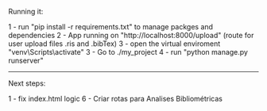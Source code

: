Running it:

1 - run "pip install -r requirements.txt" to manage packges and dependencies
2 - App running on "http://localhost:8000/upload" (route for user upload files .ris and .bibTex)
3 - open the virtual enviroment "venv\Scripts\activate"
3 - Go to ./my_project
4 - run "python manage.py runserver"


**************
Next steps:

1 - fix index.html logic
6 - Criar rotas para Analises Bibliométricas